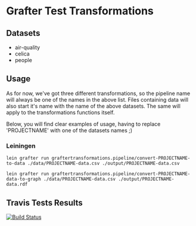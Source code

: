 # Grafter Test Transformations

## Datasets
- air-quality
- celica
- people

## Usage

As for now, we've got three different transformations, so the pipeline name will always be one of the names in the above list. Files containing data will also start it's name with the name of the above datasets. The same will apply to the transformations functions itself.

Below, you will find clear examples of usage, having to replace 'PROJECTNAME' with one of the datasets names ;)

### Leiningen

`lein grafter run graftertransformations.pipeline/convert-PROJECTNAME-to-data ./data/PROJECTNAME-data.csv ./output/PROJECTNAME-data.csv`

`lein grafter run graftertransformations.pipeline/convert-PROJECTNAME-data-to-graph ./data/PROJECTNAME-data.csv ./output/PROJECTNAME-data.rdf`

## Travis Tests Results
[![Build Status](https://travis-ci.org/xaabi6/GrafterTransformations.svg?branch=develop)](https://travis-ci.org/xaabi6/GrafterTransformations)

